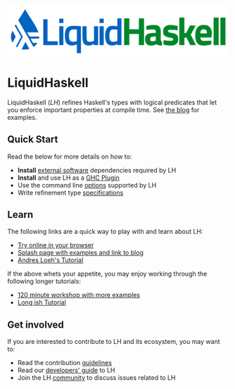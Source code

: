 ![LiquidHaskell](img/logo.png)

# LiquidHaskell 

LiquidHaskell (_LH_) refines Haskell's types with logical 
predicates that let you enforce important properties at 
compile time. See [the blog](https://ucsd-progsys.github.io/liquidhaskell-blog/) 
for examples.

## Quick Start

Read the below for more details on how to:

* **Install** [external software](install.md) dependencies required by LH
* **Install** and use LH as a [GHC Plugin](plugin.md)
* Use the command line [options](options.md) supported by LH
* Write refinement type [specifications](specifications.md)

## Learn

The following links are a quick way to play with and learn about LH:

* [Try online in your browser](http://goto.ucsd.edu:8090/index.html)
* [Splash page with examples and link to blog](https://ucsd-progsys.github.io/liquidhaskell-blog/)
* [Andres Loeh's Tutorial](https://liquid.kosmikus.org)

If the above whets your appetite, you may enjoy working through the following longer tutorials:

* [120 minute workshop with more examples](http://ucsd-progsys.github.io/lh-workshop/01-index.html)
* [Long ish Tutorial](http://ucsd-progsys.github.io/liquidhaskell-tutorial/)

## Get involved

If you are interested to contribute to LH and its ecosystem, you may want to:

* Read the contribution [guidelines](contributing.md)
* Read our [developers' guide](develop.md) to LH
* Join the LH [community](community.md) to discuss issues related to LH
